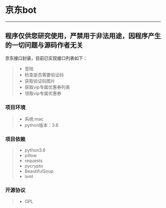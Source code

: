 # 京东bot
------

## 程序仅供您研究使用，严禁用于非法用途，因程序产生的一切问题与源码作者无关

京东接口封装，目前已实现接口列表如下：

> * 登陆
> * 检查是否需要验证码
> * 获取验证码图片
> * 获取vip专属优惠券列表
> * 领取vip专属优惠券

### 项目环境

> * 系统:mac
> * python版本：3.6

### 项目依赖
> * python3.6
> * pillow
> * requests
> * pycrypto
> * BeautifulSoup
> * lxml

### 开源协议
> * GPL
